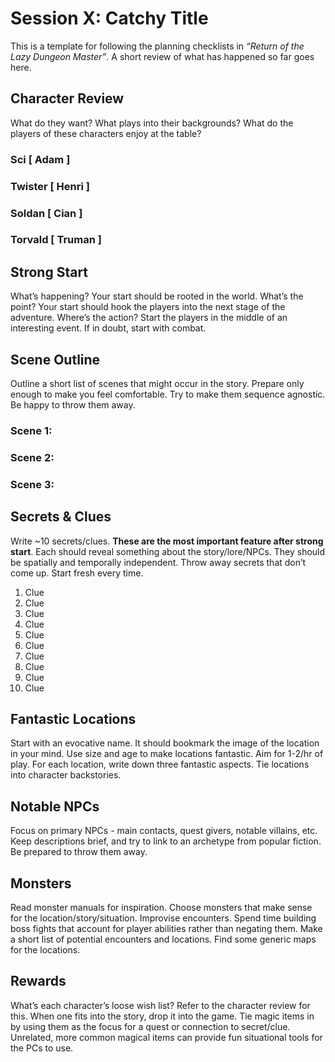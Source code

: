 # Session X: Catchy Title

This is a template for following the planning checklists in *“Return of the Lazy Dungeon Master”*. A short review of what has happened so far goes here.

## Character Review

What do they want? What plays into their backgrounds? What do the players of these characters enjoy at the table? 

### Sci [ Adam ]

### Twister [ Henri ]

### Soldan [ Cian ]

### Torvald [ Truman ]

## Strong Start

What’s happening? Your start should be rooted in the world. What’s the point? Your start should hook the players into the next stage of the adventure. Where’s the action? Start the players in the middle of an interesting event. If in doubt, start with combat.

## Scene Outline

Outline a short list of scenes that might occur in the story. Prepare only enough to make you feel comfortable. Try to make them sequence agnostic. Be happy to throw them away.

### Scene 1:

### Scene 2:

### Scene 3:

## Secrets & Clues

Write ~10 secrets/clues. **These are the most important feature after strong start**. Each should reveal something about the story/lore/NPCs. They should be spatially and temporally independent. Throw away secrets that don’t come up. Start fresh every time.

1. Clue
2. Clue
3. Clue
4. Clue
5. Clue
6. Clue
7. Clue
8. Clue
9. Clue
10. Clue

## Fantastic Locations

Start with an evocative name. It should bookmark the image of the location in your mind. Use size and age to make locations fantastic. Aim for 1-2/hr of play. For each location, write down three fantastic aspects. Tie locations into character backstories. 

## Notable NPCs

Focus on primary NPCs - main contacts, quest givers, notable villains, etc. Keep descriptions brief, and try to link to an archetype from popular fiction. Be prepared to throw them away.

## Monsters

Read monster manuals for inspiration. Choose monsters that make sense for the location/story/situation. Improvise encounters. Spend time building boss fights that account for player abilities rather than negating them. Make a short list of potential encounters and locations. Find some generic maps for the locations.

## Rewards

What’s each character’s loose wish list? Refer to the character review for this. When one fits into the story, drop it into the game. Tie magic items in by using them as the focus for a quest or connection to secret/clue. Unrelated, more common magical items can provide fun situational tools for the PCs to use. 

